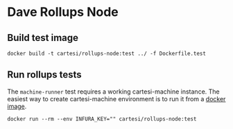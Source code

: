 # Dave Rollups Node

## Build test image

```
docker build -t cartesi/rollups-node:test ../ -f Dockerfile.test
```

## Run rollups tests

The `machine-runner` test requires a working cartesi-machine instance.
The easiest way to create cartesi-machine environment is to run it from a [docker image](#build-test-image).

```
docker run --rm --env INFURA_KEY="" cartesi/rollups-node:test
```
